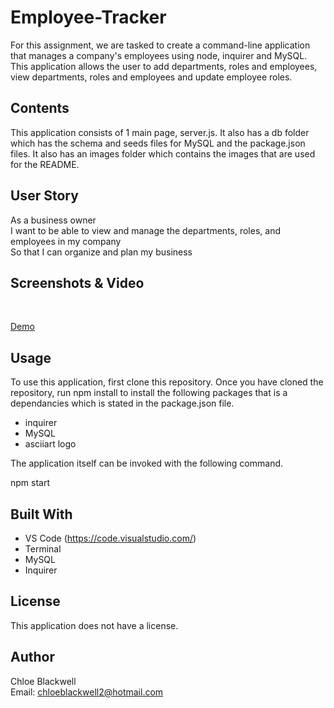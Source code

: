 # Employee-Tracker

For this assignment, we are tasked to create a command-line application that manages a company's employees using node, inquirer and MySQL. This application allows the user to add departments, roles and employees, view departments, roles and employees and update employee roles.

## Contents 

This application consists of 1 main page, server.js. It also has a db folder which has the schema and seeds files for MySQL and the package.json files. It also has an images folder which contains the images that are used for the README. 

## User Story

As a business owner<br>
I want to be able to view and manage the departments, roles, and employees in my company<br>
So that I can organize and plan my business<br>

## Screenshots & Video 

<img src="">
<img src="">

<a href="">Demo</a>

## Usage 

To use this application, first clone this repository. Once you have cloned the repository, run npm install to install the following packages that is a dependancies which is stated in the package.json file.

- inquirer
- MySQL 
- asciiart logo

The application itself can be invoked with the following command.

npm start


## Built With 

* VS Code (https://code.visualstudio.com/)
* Terminal 
* MySQL 
* Inquirer

## License 

This application does not have a license. 

## Author 

Chloe Blackwell<br>
Email: chloeblackwell2@hotmail.com
